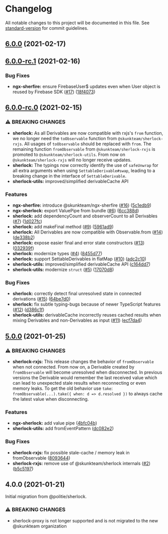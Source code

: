 # Changelog

All notable changes to this project will be documented in this file. See [standard-version](https://github.com/conventional-changelog/standard-version) for commit guidelines.

## [6.0.0](https://github.com/skunkteam/sherlock/compare/v6.0.0-rc.1...v6.0.0) (2021-02-17)

## [6.0.0-rc.1](https://github.com/skunkteam/sherlock/compare/v6.0.0-rc.0...v6.0.0-rc.1) (2021-02-16)

### Bug Fixes

-   **ngx-sherfire:** ensure FirebaseUser$ updates even when User object is reused by Firebase SDK ([#17](https://github.com/skunkteam/sherlock/issues/17)) ([18f4073](https://github.com/skunkteam/sherlock/commit/18f407374af766e4c76a9327167316fad403f5c9))

## [6.0.0-rc.0](https://github.com/skunkteam/sherlock/compare/v5.0.0...v6.0.0-rc.0) (2021-02-15)

### ⚠ BREAKING CHANGES

-   **sherlock:** As all Derivables are now compatible with rxjs's `from` function, we no longer need the `toObservable` function from `@skunkteam/sherlock-rxjs`. All usages of `toObservable` should be replaced with `from`. The remaining function `fromObservable` from `@skunkteam/sherlock-rxjs` is promoted to `@skunkteam/sherlock-utils`. From now on `@skunkteam/sherlock-rxjs` will no longer receive updates.
-   **sherlock:** The typings now correctly identify the use of `safeUnwrap` for all extra arguments when using `SettableDerivable#swap`, leading to a breaking change in the interface of `SettableDerivable`.
-   **sherlock-utils:** improved/simplified derivableCache API

### Features

-   **ngx-sherfire:** introduce @skunkteam/ngx-sherfire ([#16](https://github.com/skunkteam/sherlock/issues/16)) ([5c1edb9](https://github.com/skunkteam/sherlock/commit/5c1edb9ce2b830c8fa8607a4a07fdaf9fb652ad1))
-   **ngx-sherlock:** export ValuePipe from bundle ([#6](https://github.com/skunkteam/sherlock/issues/6)) ([6cc388d](https://github.com/skunkteam/sherlock/commit/6cc388d9a836b9244fcea23b9ab621b1b21fd6c7))
-   **sherlock:** add dependencyCount and observerCount to all Derivables ([#7](https://github.com/skunkteam/sherlock/issues/7)) ([1d027fc](https://github.com/skunkteam/sherlock/commit/1d027fc163dbf95ee0b8305cb673f1473b42b4e7))
-   **sherlock:** add makeFinal method ([#9](https://github.com/skunkteam/sherlock/issues/9)) ([5961ad9](https://github.com/skunkteam/sherlock/commit/5961ad90cb4ea10f2a52b80e6d45cf558f215cbf))
-   **sherlock:** All Derivables are now compatible with Observable.from ([#14](https://github.com/skunkteam/sherlock/issues/14)) ([de338b2](https://github.com/skunkteam/sherlock/commit/de338b26f0a10de3197f86d5e74be8fca3587fba))
-   **sherlock:** expose easier final and error state constructors ([#13](https://github.com/skunkteam/sherlock/issues/13)) ([032939f](https://github.com/skunkteam/sherlock/commit/032939fc0996436206cc91dbb46a9395b66b44d7))
-   **sherlock:** modernize types ([#4](https://github.com/skunkteam/sherlock/issues/4)) ([8455d77](https://github.com/skunkteam/sherlock/commit/8455d77aea9dc7e593614c2227554093278c8f64))
-   **sherlock:** support SettableDerivables in flatMap ([#10](https://github.com/skunkteam/sherlock/issues/10)) ([adc2c10](https://github.com/skunkteam/sherlock/commit/adc2c10f5872a62672cb0e60c7944be569d41e5d))
-   **sherlock-utils:** improved/simplified derivableCache API ([c164dd7](https://github.com/skunkteam/sherlock/commit/c164dd7e6dbd1c3413f9ec3f5a948176fc9c7da2))
-   **sherlock-utils:** modernize `struct` ([#5](https://github.com/skunkteam/sherlock/issues/5)) ([17070d8](https://github.com/skunkteam/sherlock/commit/17070d8a439c8be940d013023d18086facf89fc3))

### Bug Fixes

-   **sherlock:** correctly detect final unresolved state in connected derivations ([#15](https://github.com/skunkteam/sherlock/issues/15)) ([64be7d0](https://github.com/skunkteam/sherlock/commit/64be7d05854770b4a324a91f43680fdc3a5a9fe5))
-   **sherlock:** fix subtle typing-bugs because of newer TypeScript features ([#12](https://github.com/skunkteam/sherlock/issues/12)) ([d386c1f](https://github.com/skunkteam/sherlock/commit/d386c1fe8e09bc3d274f891bbd028be09e0d606f))
-   **sherlock-utils:** derivableCache incorrectly reuses cached results when mixing Derivables and non-Derivables as input ([#11](https://github.com/skunkteam/sherlock/issues/11)) ([ecf7da4](https://github.com/skunkteam/sherlock/commit/ecf7da41c82267d2b61f1c26c85751b9249ee62c))

## [5.0.0](https://github.com/skunkteam/sherlock/compare/v4.0.0...v5.0.0) (2021-01-25)

### ⚠ BREAKING CHANGES

-   **sherlock-rxjs:** This release changes the behavior of `fromObservable` when not connected. From now on, a Derivable created by `fromObservable` will become unresolved when disconnected. In previous versions the Derivable would remember the last received value which can lead to unexpected stale results when reconnecting or even memory leaks. To get the old behavior use `take`: `fromObservable(...).take({ when: d => d.resolved })` to always cache the latest value when disconnecting.

### Features

-   **ngx-sherlock:** add value pipe ([4bfc04b](https://github.com/skunkteam/sherlock/commit/4bfc04b09cc199f82863691621f69c130f3407e3))
-   **sherlock-utils:** add fromEventPattern ([dc082e2](https://github.com/skunkteam/sherlock/commit/dc082e236072f356adce5da994c72cb5ec342cd3))

### Bug Fixes

-   **sherlock-rxjs:** fix possible stale-cache / memory leak in fromObservable ([8093644](https://github.com/skunkteam/sherlock/commit/8093644220e6f7a12e8aff89ab9d4ad5f991a391))
-   **sherlock-rxjs:** remove use of @skunkteam/sherlock internals ([#2](https://github.com/skunkteam/sherlock/issues/2)) ([b5c5197](https://github.com/skunkteam/sherlock/commit/b5c5197ccb482047059ddba0aae171971e47781c))

## 4.0.0 (2021-01-21)

Initial migration from @politie/sherlock.

### ⚠ BREAKING CHANGES

-   sherlock-proxy is not longer supported and is not migrated to the new @skunkteam organization

